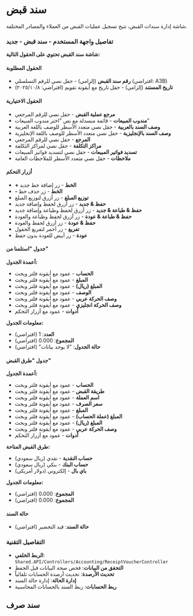 # سند قبض
شاشة إدارة سندات القبض، تتيح تسجيل عمليات القبض من العملاء والمصادر المختلفة.

### تفاصيل واجهة المستخدم - سند قبض - جديد
**شاشة سند القبض تحتوي على الحقول التالية:**

#### الحقول المطلوبة
- **رقم سند القبض** (إلزامي) - حقل نصي للرقم التسلسلي (افتراضي: A3B)
- **تاريخ المستند** (إلزامي) - حقل تاريخ مع أيقونة تقويم (افتراضي: ٢٠٢٥/١٠/٨)

#### الحقول الاختيارية
- **مرجع عملية القبض** - حقل نصي للرقم المرجعي
- **مندوب المبيعات** - قائمة منسدلة مع نص "اختر مندوب المبيعات"
- **وصف السند بالعربية** - حقل نصي متعدد الأسطر للوصف باللغة العربية
- **وصف السند بالإنجليزية** - حقل نصي متعدد الأسطر للوصف باللغة الإنجليزية
- **المرجع** - حقل نصي للرقم المرجعي
- **مراكز التكلفة** - حقل نصي لمراكز التكلفة
- **تسديد فواتير المبيعات** - حقل نصي لتسديد فواتير المبيعات
- **ملاحظات** - حقل نصي متعدد الأسطر للملاحظات العامة

#### أزرار التحكم
- **+ الخط** - زر إضافة خط جديد
- **- الخط** - زر حذف خط
- **توزيع المبلغ** - زر أزرق لتوزيع المبلغ
- **حفظ & جديد** - زر أزرق لحفظ وإضافة جديد
- **حفظ & طباعة & جديد** - زر أزرق لحفظ وطباعة وإضافة جديد
- **حفظ & طباعة & عودة** - زر أزرق لحفظ وطباعة والعودة
- **حفظ & عودة** - زر أزرق لحفظ والعودة
- **تفريغ** - زر أحمر لتفريغ الحقول
- **عودة** - زر أبيض للعودة بدون حفظ

#### جدول "استلمنا من"
**أعمدة الجدول:**
- **الحساب** - عمود مع أيقونة فلتر وبحث
- **المبلغ** - عمود مع أيقونة فلتر وبحث
- **المبلغ (ريال)** - عمود مع أيقونة فلتر وبحث
- **الوصف** - عمود مع أيقونة فلتر وبحث
- **وصف الحركة عربي** - عمود مع أيقونة فلتر وبحث
- **وصف الحركة انجليزي** - عمود مع أيقونة فلتر وبحث
- **أدوات** - عمود مع أزرار التحكم

**معلومات الجدول:**
- **العدد**: 1 (افتراضي)
- **المجموع**: 0.000 (افتراضي)
- **حالة الجدول**: "لا يوجد بيانات" (افتراضي)

#### جدول "طرق القبض"
**أعمدة الجدول:**
- **الحساب** - عمود مع أيقونة فلتر وبحث
- **طريقة القبض** - عمود مع أيقونة فلتر وبحث
- **اسم العملة** - عمود مع أيقونة فلتر وبحث
- **سعر الصرف** - عمود مع أيقونة فلتر وبحث
- **المبلغ** - عمود مع أيقونة فلتر وبحث
- **المبلغ (عملة الحساب)** - عمود مع أيقونة فلتر وبحث
- **المبلغ (ريال)** - عمود مع أيقونة فلتر وبحث
- **وصف الحركة عربي** - عمود مع أيقونة فلتر وبحث
- **أدوات** - عمود مع أزرار التحكم

**طرق القبض المتاحة:**
- **حساب النقدية** - نقدي (ريال سعودي)
- **حساب البنك** - بنكي (ريال سعودي)
- **باي بال** - إلكتروني (دولار أمريكي)

**معلومات الجدول:**
- **المجموع**: 0.000 (افتراضي)
- **المجموع**: 0.000 (افتراضي)

#### حالة السند
- **حالة السند**: قيد التحضير (افتراضي)

### التفاصيل التقنية
- **الربط الخلفي**: `Shared.API/Controllers/Accounting/ReceiptVoucherController`
- **التحقق من البيانات**: فحص صحة البيانات قبل الحفظ
- **تحديث الأرصدة**: تحديث أرصدة الحسابات تلقائياً
- **إدارة الحالة**: إدارة حالة السند
- **ربط الحسابات**: ربط السند بالحسابات المحاسبية

## سند صرف
